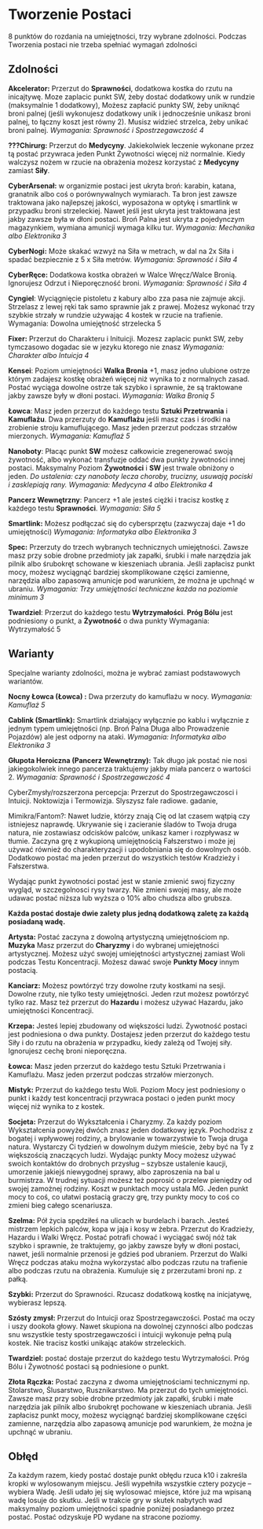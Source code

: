 
<h1>Tworzenie Postaci</h1>

8 punktów do rozdania na umiejętności, trzy wybrane zdolności. Podczas Tworzenia postaci nie trzeba spełniać wymagań zdolności

<h2>Zdolności</h2>

**Akcelerator:** Przerzut do **Sprawności**, dodatkowa kostka do rzutu na inicajtywę. Moze zaplacic punkt SW, żeby dostać dodatkowy unik w rundzie (maksymalnie 1 dodatkowy), Możesz zapłacić punkty SW, żeby uniknąć broni palnej (jeśli wykonujesz dodatkowy unik i jednocześnie unikasz broni palnej, to łączny koszt jest równy 2). Musisz widzieć strzelca, żeby unikać broni palnej.
*Wymagania: Sprawność i Spostrzegawczość 4*


**???Chirurg:** Przerzut do **Medycyny**. Jakiekolwiek leczenie wykonane przez tą postać przywraca jeden Punkt Żywotności więcej niż normalnie. Kiedy walczysz nożem w rzucie na obrażenia możesz korzystać z **Medycyny** zamiast **Siły**.
 
**CyberArsenał:** w organizmie postaci jest ukryta broń: karabin, katana, granatnik albo coś o porównywalnych wymiarach. Ta bron jest zawsze traktowana jako najlepszej jakości, wyposażona w optykę i smartlink w przypadku broni strzeleckiej. Nawet jeśli jest ukryta jest traktowana jest jakby zawsze była w dłoni postaci. Broń Palna jest ukryta z pojedynczym magazynkiem, wymiana amunicji wymaga kilku tur.
*Wymagania: Mechanika albo Elektronika 3*

**CyberNogi:** Może skakać wzwyż na Siła w metrach, w dal na 2x Siła i spadać bezpiecznie z 5 x Siła metrów.
*Wymagania: Sprawność i Siła 4*

**CyberRęce:** Dodatkowa kostka obrażeń w Walce Wręcz/Walce Bronią. Ignorujesz Odrzut i Nieporęczność broni. 
*Wymagania: Sprawność i Siła 4*

 **Cyngiel**: Wyciągnięcie pistoletu z kabury albo zza pasa nie zajmuje akcji. Strzelasz z lewej ręki tak samo sprawnie jak z prawej. Możesz wykonać trzy szybkie strzały w rundzie używając 4 kostek w rzucie na trafienie.
 Wymagania: Dowolna umiejętność strzelecka 5

**Fixer:** Przerzut do Charakteru i Inituicji. Mozesz zaplacic punkt SW, zeby tymczasowo dogadac sie w jezyku ktorego nie znasz
*Wymagania: Charakter albo Intuicja 4*
 
**Kensei**: Poziom umiejętności **Walka Bronia** +1, masz jedno ulubione ostrze którym zadajesz kostkę obrażeń więcej niż wynika to z normalnych zasad. Postać wyciąga dowolne ostrze tak szybko i sprawnie, że są traktowane jakby zawsze były w dłoni postaci.
*Wymagania: Walka Bronią 5*

**Łowca**: Masz jeden przerzut do każdego testu **Sztuki Przetrwania** i **Kamuflażu**. Dwa przerzuty do **Kamuflażu** jeśli masz czas i środki na zrobienie stroju kamuflującego. Masz jeden przerzut podczas strzałów mierzonych.
*Wymagania: Kamuflaż 5*

**Nanoboty**: Płacąc punkt **SW** możesz całkowicie zregenerować swoją żywotność, albo wykonać transfuzje oddać dwa punkty żywotności innej postaci. Maksymalny Poziom **Żywotności** i **SW** jest trwale obniżony o jeden.
*Do ustalenia: czy nanoboty lecza choroby, trucizny, usuwają pociski i zasklepiają rany.*
 *Wymagania: Medycyna 4 albo Elektronika 4*

**Pancerz Wewnętrzny**: Pancerz +1 ale jesteś ciężki i tracisz kostkę z każdego testu **Sprawności**. 
*Wymagania: Siła 5*

**Smartlink:** Możesz podłączać się do cybersprzętu (zazwyczaj daje +1 do umiejętności)
*Wymagania: Informatyka albo Elektronika 3*

**Spec:** Przerzuty do trzech wybranych technicznych umiejętności. Zawsze masz przy sobie drobne przedmioty jak zapałki, śrubki i małe narzędzia jak pilnik albo śrubokręt schowane w kieszeniach ubrania. Jeśli zapłacisz punkt mocy, możesz wyciągnąć bardziej skomplikowane części zamienne, narzędzia albo zapasową amunicje pod warunkiem, że można je upchnąć w ubraniu.
*Wymagania: Trzy umiejętności techniczne każda na poziomie minimum 3*

**Twardziel**:  Przerzut do każdego testu **Wytrzymałości**. **Próg Bólu** jest podniesiony o punkt, a **Żywotność** o dwa punkty
Wymagania: Wytrzymałość 5
  

<h2>Warianty</h2>
Specjalne warianty zdolności, można je wybrać zamiast podstawowych wariantów.

**Nocny Łowca (Łowca) :**  Dwa przerzuty do kamuflażu w nocy.
*Wymagania: Kamuflaż 5*

**Cablink (Smartlink):** Smartlink działający wyłącznie po kablu i wyłącznie z jednym typem umiejętności (np. Broń Palna Długa albo Prowadzenie Pojazdów) ale jest odporny na ataki.
*Wymagania: Informatyka albo Elektronika 3*

**Głupota Heroiczna (Pancerz Wewnętrzny):** Tak długo jak postać nie nosi jakiegokolwiek innego pancerza traktujemy jakby miała pancerz o wartości 2.
*Wymagania: Sprawność i Spostrzegawczość 4*






CyberZmysły/rozszerzona percepcja: Przerzut do Spostrzegawczosci i Intuicji. Noktowizja i Termowizja. Slyszysz fale radiowe. gadanie,

  

Mimikra/Fantom?: Nawet ludzie, którzy znają Cię od lat czasem wątpią czy istniejesz naprawdę. Ukrywanie się i zacieranie śladów to Twoja druga natura, nie zostawiasz odcisków palców, unikasz kamer i rozpływasz w tłumie. Zaczyna grę z wykupioną umiejętnością Fałszerstwo i może jej używać również do charakteryzacji i upodobniania się do dowolnych osób. Dodatkowo postać ma jeden przerzut do wszystkich testów Kradzieży i Fałszerstwa.

Wydając punkt żywotności postać jest w stanie zmienić swoj fizyczny wygląd, w szczegolnosci rysy twarzy. Nie zmieni swojej masy, ale może udawac postać niższa lub wyższa o 10% albo chudsza albo grubsza.





**Każda postać dostaje dwie zalety plus jedną dodatkową zaletę za każdą posiadaną wadę.**

**Artysta:** Postać zaczyna z dowolną artystyczną umiejętnościom np. **Muzyka** Masz przerzut do **Charyzmy** i do wybranej umiejętności artystycznej. Możesz użyć swojej umiejętności artystycznej zamiast Woli podczas Testu Koncentracji. Możesz dawać swoje **Punkty Mocy** innym postacią.


**Kanciarz:** Możesz powtórzyć trzy dowolne rzuty kostkami na sesji. Dowolne rzuty, nie tylko testy umiejętności. Jeden rzut możesz powtórzyć tylko raz. Masz też przerzut do **Hazardu** i możesz używać Hazardu, jako umiejętności Koncentracji.

**Krzepa:** Jesteś lepiej zbudowany od większości ludzi. Żywotność postaci jest podniesiona o dwa punkty. Dostajesz jeden przerzut do każdego testu Siły i do rzutu na obrażenia w przypadku, kiedy zależą od Twojej siły. Ignorujesz cechę broni nieporęczna.

**Łowca:** Masz jeden przerzut do każdego testu Sztuki Przetrwania i Kamuflażu. Masz jeden przerzut podczas strzałów mierzonych.

**Mistyk:** Przerzut do każdego testu Woli. Poziom Mocy jest podniesiony o punkt i każdy test koncentracji przywraca postaci o jeden punkt mocy więcej niż wynika to z kostek.

**Socjeta:** Przerzut do Wykształcenia i Charyzmy. Za każdy poziom Wykształcenia powyżej dwóch znasz jeden dodatkowy język. Pochodzisz z bogatej i wpływowej rodziny, a brylowanie w towarzystwie to Twoja druga natura. Wystarczy Ci tydzień w dowolnym dużym mieście, żeby być na Ty z większością znaczących ludzi. Wydając punkty Mocy możesz używać swoich kontaktów do drobnych przysług – szybsze ustalenie kaucji, umorzenie jakiejś niewygodnej sprawy, albo zaproszenia na bal u burmistrza. W trudnej sytuacji możesz też poprosić o przelew pieniędzy od swojej zamożnej rodziny. Koszt w punktach mocy ustala MG. Jeden punkt mocy to coś, co ułatwi postacią graczy grę, trzy punkty mocy to coś co zmieni bieg całego scenariusza.

**Szelma:** Pół życia spędziłeś na ulicach w burdelach i barach. Jesteś mistrzem lepkich palców, kopa w jaja i kosy w żebra. Przerzut do Kradzieży, Hazardu i Walki Wręcz. Postać potrafi chować i wyciągać swój nóż tak szybko i sprawnie, że traktujemy, go jakby zawsze były w dłoni postaci, nawet, jeśli normalnie przenosi je gdzieś pod ubraniem.
Przerzut do Walki Wręcz podczas ataku można wykorzystać albo podczas rzutu na trafienie albo podczas rzutu na obrażenia. Kumuluje się z przerzutami broni np. z pałką.

**Szybki:** Przerzut do Sprawności. Rzucasz dodatkową kostkę na inicjatywę, wybierasz lepszą.

**Szósty zmysł:** Przerzut do Intuicji oraz Spostrzegawczości. Postać ma oczy i uszy dookoła głowy. Nawet skupiona na dowolnej czynności albo podczas snu wszystkie testy spostrzegawczości i intuicji wykonuje pełną pulą kostek. Nie tracisz kostki unikając ataków strzeleckich. 

**Twardziel:** postać dostaje przerzut do każdego testu Wytrzymałości. Próg Bólu i Żywotność postaci są podniesione o punkt.

**Złota Rączka:** Postać zaczyna z dwoma umiejętnościami technicznymi np. Stolarstwo, Ślusarstwo, Rusznikarstwo. Ma przerzut do tych umiejętności. Zawsze masz przy sobie drobne przedmioty jak zapałki, śrubki i małe narzędzia jak pilnik albo śrubokręt pochowane w kieszeniach ubrania. Jeśli zapłacisz punkt mocy, możesz wyciągnąć bardziej skomplikowane części zamienne, narzędzia albo zapasową amunicje pod warunkiem, że można je upchnąć w ubraniu.




<h2>Obłęd</h2>

Za każdym razem, kiedy postać dostaje punkt obłędu rzuca k10 i zakreśla kropki w wylosowanym miejscu. Jeśli wypełniła wszystkie cztery pozycje – wybiera Wadę. Jeśli udało jej się wylosować miejsce, które już ma wpisaną wadę losuje do skutku. Jeśli w trakcie gry w skutek nabytych wad maksymalny poziom umiejętności spadnie poniżej posiadanego przez postać. Postać odzyskuje PD wydane na stracone poziomy.
